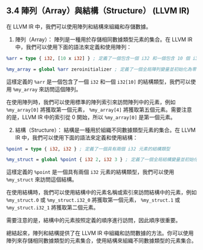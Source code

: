 ## 3.4 陣列（Array）與結構（Structure） (LLVM IR)

在 LLVM IR 中，我們可以使用陣列和結構來組織和存儲數據。

1. 陣列（Array）：
陣列是一種用於存儲相同數據類型元素的集合。在 LLVM IR 中，我們可以使用下面的語法來定義和使用陣列：
```llvm
%arr = type { i32, [10 x i32] } ; 定義了一個包含一個 i32 和一個包含 10 個 i32 的陣列的結構類型

%my_array = global %arr zeroinitializer ; 定義了一個全局陣列變量並初始化為零
```
這樣定義的 `%arr` 是一個包含了一個 `i32` 和一個 `i32[10]` 的結構類型，我們可以使用 `%my_array` 來訪問這個陣列。

在使用陣列時，我們可以使用標準的陣列索引來訪問陣列中的元素，例如 `%my_array[0]` 將獲取第一個元素， `%my_array[4]` 將獲取第五個元素。需要注意的是，LLVM IR 中的索引從 0 開始，所以 `%my_array[0]` 是第一個元素。

2. 結構（Structure）：
結構是一種用於組織不同數據類型元素的集合。在 LLVM IR 中，我們可以使用下面的語法來定義和使用結構：
```llvm
%point = type { i32, i32 } ; 定義了一個具有兩個 i32 元素的結構類型

%my_struct = global %point { i32 2, i32 3 } ; 定義了一個全局結構變量並初始化為值 2 和 3
```
這樣定義的 `%point` 是一個具有兩個 `i32` 元素的結構類型，我們可以使用 `%my_struct` 來訪問這個結構。

在使用結構時，我們可以使用結構中的元素名稱或索引來訪問結構中的元素，例如 `%my_struct.0` 或 `%my_struct.i32_0` 將獲取第一個元素， `%my_struct.1` 或 `%my_struct.i32_1` 將獲取第二個元素。

需要注意的是，結構中的元素按照定義的順序進行訪問，因此順序很重要。

總結起來，陣列和結構提供了在 LLVM IR 中組織和訪問數據的方法。你可以使用陣列來存儲相同數據類型的元素集合，使用結構來組織不同數據類型的元素集合。